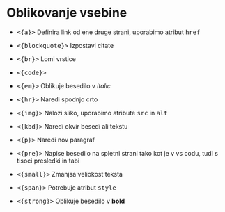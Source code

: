 # Oblikovanje vsebine

* <kbd><{a}></kbd> Definira link od ene druge strani, uporabimo atribut <kbd>href</kbd>

* <kbd><{blockquote}></kbd> Izpostavi citate

* <kbd><{br}></kbd> Lomi vrstice

* <kbd><{code}></kbd>

* <kbd><{em}></kbd> Oblikuje besedilo v *italic*

* <kbd><{hr}></kbd> Naredi spodnjo crto

* <kbd><{img}></kbd> Nalozi sliko, uporabimo atribute <kbd>src</kbd> in <kbd>alt</kbd>

* <kbd><{kbd}></kbd> Naredi okvir besedi ali tekstu

* <kbd><{p}></kbd> Naredi nov paragraf

* <kbd><{pre}></kbd> Napise besedilo na spletni strani tako kot je v vs codu, tudi s tisoci presledki in tabi

* <kbd><{small}></kbd> Zmanjsa veliokost teksta

* <kbd><{span}></kbd> Potrebuje atribut <kbd>style</kbd>

* <kbd><{strong}></kbd> Oblikuje besedilo v **bold**